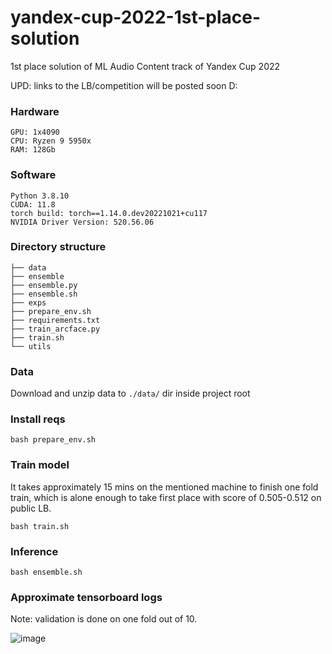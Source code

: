 # yandex-cup-2022-1st-place-solution
1st place solution of ML Audio Content track of Yandex Cup 2022

UPD: links to the LB/competition will be posted soon D:

### Hardware
```
GPU: 1x4090
CPU: Ryzen 9 5950x
RAM: 128Gb
```
### Software
```
Python 3.8.10
CUDA: 11.8
torch build: torch==1.14.0.dev20221021+cu117
NVIDIA Driver Version: 520.56.06
```
### Directory structure
```
├── data
├── ensemble
├── ensemble.py
├── ensemble.sh
├── exps
├── prepare_env.sh
├── requirements.txt
├── train_arcface.py
├── train.sh
└── utils
```

### Data

Download and unzip data to ```./data/``` dir inside project root

### Install reqs

```bash prepare_env.sh ```

### Train model

It takes approximately 15 mins on the mentioned machine to finish one fold train, 
which is alone enough to take first place with score of 0.505-0.512 on public LB.

```bash train.sh```

### Inference
```bash ensemble.sh``` 

### Approximate tensorboard logs
Note: validation is done on one fold out of 10. 

![image](https://user-images.githubusercontent.com/57013219/201779620-31bb2e9e-3a99-45a3-af2e-c3a75ece93c0.png)
